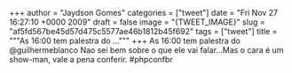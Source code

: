 
+++
author = "Jaydson Gomes"
categories = ["tweet"]
date = "Fri Nov 27 16:27:10 +0000 2009"
draft = false
image = "{TWEET_IMAGE}"
slug = "af5fd567be45d57d475c5577ae46b1812b45f692"
tags = ["tweet"]
title = """As 16:00 tem palestra do ..."""
+++
As 16:00 tem palestra do @guilhermeblanco Nao sei bem sobre o que ele vai falar...Mas o cara é um show-man, vale a pena conferir. #phpconfbr
